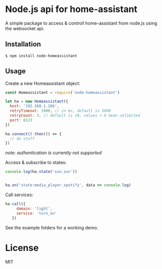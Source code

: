 # Node.js api for home-assistant

A simple package to access & controll home-assistant from node.js using the websocket api.

## Installation

```
$ npm install node-homeassistant
```

## Usage

Create a new Homeassistant object:

```javascript
const Homeassistant = require('node-homeassistant')

let ha = new Homeassistant({
  host: '192.168.1.166',
  retryTimeout: 1000, // in ms, default is 5000
  retryCount: 3, // default is 10, values < 0 mean unlimited
  port: 8123
})

ha.connect().then(() => {
  // do stuff
})
```

*note: authentication is currently not supported*

Access & subscribe to states:

```javascript
console.log(ha.state('sun.sun'))


ha.on('state:media_player.spotify', data => console.log)
```

Call services:

```javascript
ha.call({
     domain: 'light',
     service: 'turn_on'
   })
```

See the example folders for a working demo.

# License

MIT
